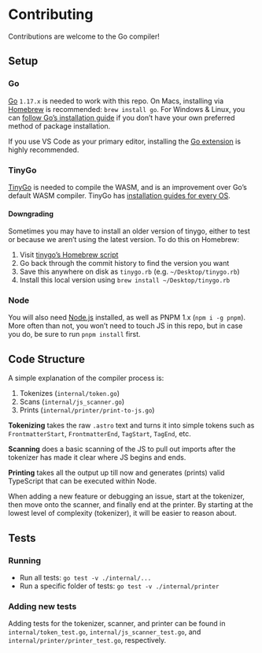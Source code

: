 # Contributing

Contributions are welcome to the Go compiler!

## Setup

### Go

[Go][go] `1.17.x` is needed to work with this repo. On Macs, installing via [Homebrew][homebrew] is recommended: `brew install go`. For Windows & Linux, you can [follow Go’s installation guide][go] if you don’t have your own preferred method of package installation.

If you use VS Code as your primary editor, installing the [Go extension][go-vscode] is highly recommended.

### TinyGo

[TinyGo][tinygo] is needed to compile the WASM, and is an improvement over Go’s default WASM compiler. TinyGo has [installation guides for every OS][tinygo-install].

#### Downgrading

Sometimes you may have to install an older version of tinygo, either to test or because we aren’t using the latest version. To do this on Homebrew:

1. Visit [tinygo’s Homebrew script](https://github.com/tinygo-org/homebrew-tools/blob/master/tinygo.rb)
2. Go back through the commit history to find the version you want
3. Save this anywhere on disk as `tinygo.rb` (e.g. `~/Desktop/tinygo.rb`)
4. Install this local version using `brew install ~/Desktop/tinygo.rb`

### Node

You will also need [Node.js][node] installed, as well as PNPM 1.x (`npm i -g pnpm`). More often than not, you won’t need to touch JS in this repo, but in case you do, be sure to run `pnpm install` first.

## Code Structure

A simple explanation of the compiler process is:

1. Tokenizes (`internal/token.go`)
2. Scans (`internal/js_scanner.go`)
3. Prints (`internal/printer/print-to-js.go`)

**Tokenizing** takes the raw `.astro` text and turns it into simple tokens such as `FrontmatterStart`, `FrontmatterEnd`, `TagStart`, `TagEnd`, etc.

**Scanning** does a basic scanning of the JS to pull out imports after the tokenizer has made it clear where JS begins and ends.

**Printing** takes all the output up till now and generates (prints) valid TypeScript that can be executed within Node.

When adding a new feature or debugging an issue, start at the tokenizer, then move onto the scanner, and finally end at the printer. By starting at the lowest level of complexity (tokenizer), it will be easier to reason about.

## Tests

### Running

- Run all tests: `go test -v ./internal/...`
- Run a specific folder of tests: `go test -v ./internal/printer`

### Adding new tests

Adding tests for the tokenizer, scanner, and printer can be found in `internal/token_test.go`, `internal/js_scanner_test.go`, and `internal/printer/printer_test.go`, respectively.

[homebrew]: https://brew.sh/
[go]: https://golang.org/
[go-vscode]: https://marketplace.visualstudio.com/items?itemName=golang.go
[node]: https://nodejs.org/
[tinygo]: https://tinygo.org/
[tinygo-install]: https://tinygo.org/getting-started/install/
